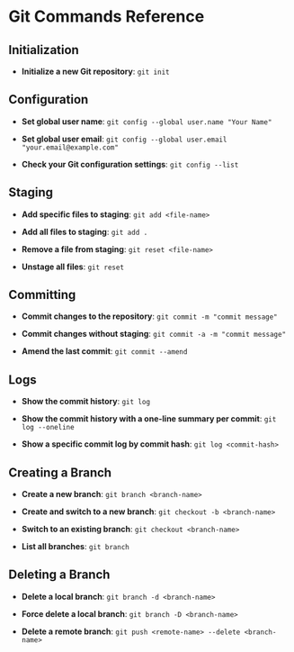 # Git Commands Reference

## Initialization
- **Initialize a new Git repository**:
  `git init`

## Configuration
- **Set global user name**:
  `git config --global user.name "Your Name"`

- **Set global user email**:
  `git config --global user.email "your.email@example.com"`

- **Check your Git configuration settings**:
  `git config --list`

## Staging
- **Add specific files to staging**:
  `git add <file-name>`

- **Add all files to staging**:
  `git add .`

- **Remove a file from staging**:
  `git reset <file-name>`

- **Unstage all files**:
  `git reset`

## Committing
- **Commit changes to the repository**:
  `git commit -m "commit message"`

- **Commit changes without staging**:
  `git commit -a -m "commit message"`

- **Amend the last commit**:
  `git commit --amend`

## Logs
- **Show the commit history**:
  `git log`

- **Show the commit history with a one-line summary per commit**:
  `git log --oneline`

- **Show a specific commit log by commit hash**:
  `git log <commit-hash>`

## Creating a Branch
- **Create a new branch**:
  `git branch <branch-name>`

- **Create and switch to a new branch**:
  `git checkout -b <branch-name>`

- **Switch to an existing branch**:
  `git checkout <branch-name>`

- **List all branches**:
  `git branch`

## Deleting a Branch
- **Delete a local branch**:
  `git branch -d <branch-name>`

- **Force delete a local branch**:
  `git branch -D <branch-name>`

- **Delete a remote branch**:
  `git push <remote-name> --delete <branch-name>`
